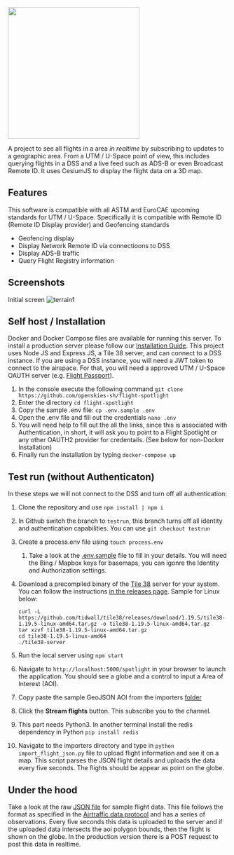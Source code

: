 <img src="https://i.imgur.com/jwUyv1q.png" width="300">


A project to see all flights in a area _in realtime_ by subscribing to updates to a geographic area. From a UTM / U-Space point of view, this includes querying flights in a DSS and a live feed such as ADS-B or even Broadcast Remote ID. It uses CesiumJS to display the flight data on a 3D map.

## Features

This software is compatible with all ASTM and EuroCAE upcoming standards for UTM / U-Space. Specifically it is compatible with Remote ID (Remote ID Display provider) and Geofencing standards

- Geofencing display
- Display Network Remote ID via connectioons to DSS
- Display ADS-B traffic
- Query Flight Registry information

## Screenshots

Initial screen
![terrain1](https://i.imgur.com/hQ3LmFk.jpg)
## Self host / Installation

Docker and Docker Compose files are available for running this server. To install a production server please follow our [Installation Guide](https://github.com/openskies-sh/flight-spotlight/blob/master/documents/installation-instructions.md). 
This project uses Node JS and Express JS, a Tile 38 server, and can connect to a DSS instance. If you are using a DSS instance, you will need a JWT token to connect to the airspace. For that, you will need a approved UTM / U-Space OAUTH server (e.g. [Flight Passport](https://www.github.com/openskies-sh/flight_passport)).

1. In the console execute the following command `git clone https://github.com/openskies-sh/flight-spotlight` 
2. Enter the directory `cd flight-spotlight`
3. Copy the sample .env file: `cp .env.sample .env`
4. Open the .env file and fill out the credentials `nano .env`
5. You will need help to fill out the all the links, since this is associated with Authentication, in short, it will ask you to point to a Flight Spotlight or any other OAUTH2 provider for credentails. (See below for non-Docker Installation)
6. Finally run the installation by typing `docker-compose up`

## Test run (without Authenticaton)

In these steps we will not connect to the DSS and turn off all authentication:

   1. Clone the repository and use `npm install | npm i`
   2. In Github switch the branch to `testrun`, this branch turns off all identity and authentication capabilities. You can use `git checkout testrun`
   3. Create a process.env file using `touch process.env`
      1. Take a look at the [.env.sample](https://github.com/openskies-sh/flight-spotlight/blob/master/.env.sample) file to fill in your details. You will need the Bing / Mapbox keys for basemaps, you can igonre the Identity and Authorization settings. 
   4. Download a precompiled binary of the [Tile 38](https://www.tile38.com) server for your system. You can follow the instructions [in the releases page](https://github.com/tidwall/tile38/releases). Sample for Linux below:

      ```shell
      curl -L  https://github.com/tidwall/tile38/releases/download/1.19.5/tile38-1.19.5-linux-amd64.tar.gz -o tile38-1.19.5-linux-amd64.tar.gz
      tar xzvf tile38-1.19.5-linux-amd64.tar.gz
      cd tile38-1.19.5-linux-amd64
      ./tile38-server
      ```

   5. Run the local server using `npm start`
   6. Navigate to `http://localhost:5000/spotlight` in your browser to launch the application. You should see a globe and a control to input a Area of Interest (AOI).
   7. Copy paste the sample GeoJSON AOI from the importers [folder](https://raw.githubusercontent.com/openskies-sh/flight-spotlight/master/importers/geojson/aoi.geojson)
   8. Click the __Stream flights__ button. This subscribe you to the channel.
   9. This part needs Python3. In another terminal install the redis dependency in Python `pip install redis`
   10. Navigate to the importers directory and type in `python import_flight_json.py` file to upload flight information and see it on a map. This script parses the JSON flight details and uploads the data every five seconds. The flights should be appear as point on the globe.

## Under the hood

Take a look at the raw [JSON file](https://www.github.com/openskies-sh/flight-spotlight/importers/micro_flight_data.json) for sample flight data. This file follows the format as specified in the [Airtraffic data protocol](https://github.com/openskies-sh/airtraffic-data-protocol-development/blob/master/Airtraffic-Data-Protocol.md) and has a series of observations. Every five seconds this data is uploaded to the server and if the uploaded data intersects the aoi polygon bounds, then the flight is shown on the globe. In the production version there is a POST request to post this data in realtime.
